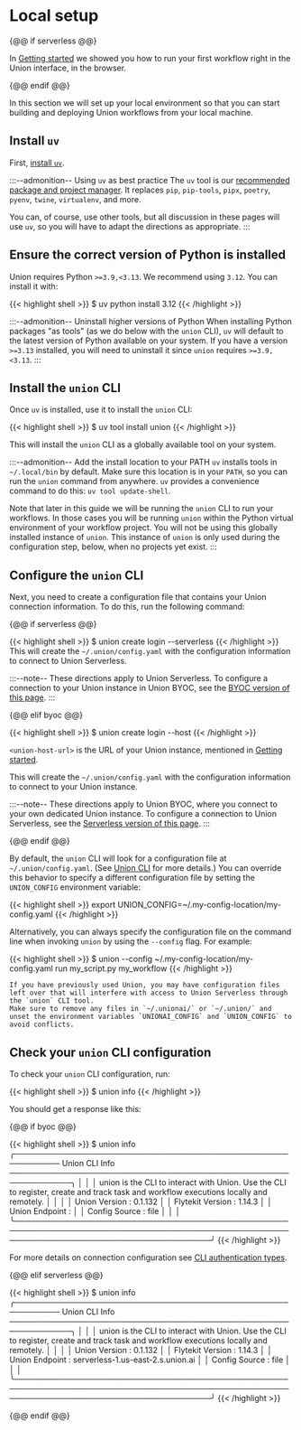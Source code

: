# Local setup

{@@ if serverless @@}

In [Getting started](./index.md) we showed you how to run your first workflow right in the Union interface, in the browser.

{@@ endif @@}

In this section we will set up your local environment so that you can start building and deploying Union workflows from your local machine.

## Install `uv`

First, [install `uv`](https://docs.astral.sh/uv/#getting-started).

:::--admonition-- Using `uv` as best practice
The `uv` tool is our [recommended package and project manager](https://docs.astral.sh/uv/).
It replaces `pip`, `pip-tools`, `pipx`, `poetry`, `pyenv`, `twine`, `virtualenv`, and more.

You can, of course, use other tools,
but all discussion in these pages will use `uv`,
so you will have to adapt the directions as appropriate.
:::

## Ensure the correct version of Python is installed

Union requires Python `>=3.9,<3.13`.
We recommend using `3.12`.
You can install it with:

{{< highlight shell >}}
$ uv python install 3.12
{{< /highlight >}}

:::--admonition-- Uninstall higher versions of Python
When installing Python packages "as tools" (as we do below with the `union` CLI),
`uv` will default to the latest version of Python available on your system.
If you have a version `>=3.13` installed, you will need to uninstall it since `union` requires `>=3.9,<3.13`.
:::

## Install the `union` CLI

Once `uv` is installed, use it to install the `union` CLI:

{{< highlight shell >}}
$ uv tool install union
{{< /highlight >}}

This will install the `union` CLI as a globally available tool on your system.

:::--admonition-- Add the install location to your PATH
`uv` installs tools in `~/.local/bin` by default.
Make sure this location is in your `PATH`, so you can run the `union` command from anywhere.
`uv` provides a convenience command to do this: `uv tool update-shell`.

Note that later in this guide we will be running the `union` CLI to run your workflows.
In those cases you will be running `union` within the Python virtual environment of your workflow project.
You will not be using this globally installed instance of `union`.
This instance of `union` is only used during the configuration step, below, when no projects yet exist.
:::

## Configure the `union` CLI

Next, you need to create a configuration file that contains your Union connection information.
To do this, run the following command:

{@@ if serverless @@}

{{< highlight shell >}}
$ union create login --serverless
{{< /highlight >}}
This will create the `~/.union/config.yaml` with the configuration information to connect to Union Serverless.

:::--note--
These directions apply to Union Serverless.
To configure a connection to your Union instance in Union BYOC, see the [BYOC version of this page](https://docs.union.ai/byoc/quick-start#configure-the-union-cli).
:::

{@@ elif byoc @@}

{{< highlight shell >}}
$ union create login --host <union-host-url>
{{< /highlight >}}

`<union-host-url>` is the URL of your Union instance, mentioned in [Getting started](./index.md#gather-your-credentials).

This will create the `~/.union/config.yaml` with the configuration information to connect to your Union instance.

:::--note--
These directions apply to Union BYOC, where you connect to your own dedicated Union instance.
To configure a connection to Union Serverless, see the [Serverless version of this page](https://docs.union.ai/serverless/quick-start#configure-the-union-cli).
:::

{@@ endif @@}

By default, the `union` CLI will look for a configuration file at `~/.union/config.yaml`. (See [Union CLI](../../api-reference/union-cli.md) for more details.)
You can override this behavior to specify a different configuration file by setting the `UNION_CONFIG` environment variable:

{{< highlight shell >}}
export UNION_CONFIG=~/.my-config-location/my-config.yaml
{{< /highlight >}}

Alternatively, you can always specify the configuration file on the command line when invoking `union` by using the `--config` flag.
For example:

{{< highlight shell >}}
$ union --config ~/.my-config-location/my-config.yaml run my_script.py my_workflow
{{< /highlight >}}

```--warning--
If you have previously used Union, you may have configuration files left over that will interfere with access to Union Serverless through the `union` CLI tool.
Make sure to remove any files in `~/.unionai/` or `~/.union/` and unset the environment variables `UNIONAI_CONFIG` and `UNION_CONFIG` to avoid conflicts.
```

## Check your `union` CLI configuration

To check your `union` CLI configuration, run:

{{< highlight shell >}}
$ union info
{{< /highlight >}}

You should get a response like this:

{@@ if byoc @@}

{{< highlight shell >}}
$ union info
╭────────────────────────────────────────────────────────── Union CLI Info ─────────────────────────────────────────────────────────────╮
│ │
│ union is the CLI to interact with Union. Use the CLI to register, create and track task and workflow executions locally and remotely. │
│ │
│ Union Version : 0.1.132 │
│ Flytekit Version : 1.14.3 │
│ Union Endpoint : <union-host-url> │
│ Config Source : <path-to-config> file │
│ │
╰───────────────────────────────────────────────────────────────────────────────────────────────────────────────────────────────────────╯
{{< /highlight >}}

For more details on connection configuration see [CLI authentication types](../administration/cli-authentication-types.md).

{@@ elif serverless @@}

{{< highlight shell >}}
$ union info
╭────────────────────────────────────────────────────────── Union CLI Info ─────────────────────────────────────────────────────────────╮
│ │
│ union is the CLI to interact with Union. Use the CLI to register, create and track task and workflow executions locally and remotely. │
│ │
│ Union Version : 0.1.132 │
│ Flytekit Version : 1.14.3 │
│ Union Endpoint : serverless-1.us-east-2.s.union.ai │
│ Config Source : <path-to-config> file │
│ │
╰───────────────────────────────────────────────────────────────────────────────────────────────────────────────────────────────────────╯
{{< /highlight >}}

{@@ endif @@}
